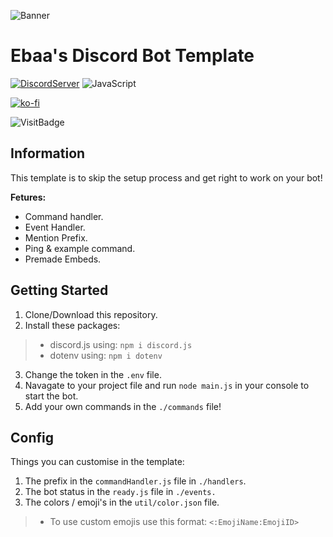 
![Banner](https://imgur.com/cHRAhCU.png)
# Ebaa's Discord Bot Template 

[![DiscordServer](https://img.shields.io/badge/Discord-%20Support-7289DA?style=flat-square&logo=discord)](https://discord.gg/GeMa7KCDWV)
![JavaScript](https://img.shields.io/badge/JavaScript-100%25-yellow?style=flat-square&logo=JavaScript) 

[![ko-fi](https://ko-fi.com/img/githubbutton_sm.svg)](https://ko-fi.com/B0B73WFJT)

![VisitBadge](https://estruyf-github.azurewebsites.net/api/VisitorHit?user=EbaaCode&repo=Discord-Bot-Templat&countColorcountColor&countColor=%237B1E7A)


## Information
This template is to skip the setup process and get right to work on your bot!

**Fetures:**
 - Command handler.
 - Event Handler.
 - Mention Prefix.
 - Ping & example command.
 - Premade Embeds. 

## Getting Started

 1. Clone/Download this repository.
 2. Install these packages:
>  - discord.js using: `npm i discord.js`
>  - dotenv using: `npm i dotenv`
 3. Change the token in the `.env` file.
 4. Navagate to your project file and run `node main.js` in your console to start the bot.
 5. Add your own commands in the `./commands` file! 
<h2>Config</h2>
Things you can customise in the template:

 1. The prefix in the `commandHandler.js` file in `./handlers`.
 2. The bot status in the `ready.js` file in `./events.`
 3. The colors / emoji's in the `util/color.json` file.
> - To use custom emojis use this format: `<:EmojiName:EmojiID>` 

